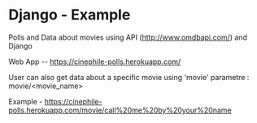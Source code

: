 # Django - Example

Polls and Data about movies using API (http://www.omdbapi.com/) and Django

Web App -- https://cinephile-polls.herokuapp.com/

User can also get data about a specific movie using 'movie' parametre : movie/<movie_name>

Example - https://cinephile-polls.herokuapp.com/movie/call%20me%20by%20your%20name

